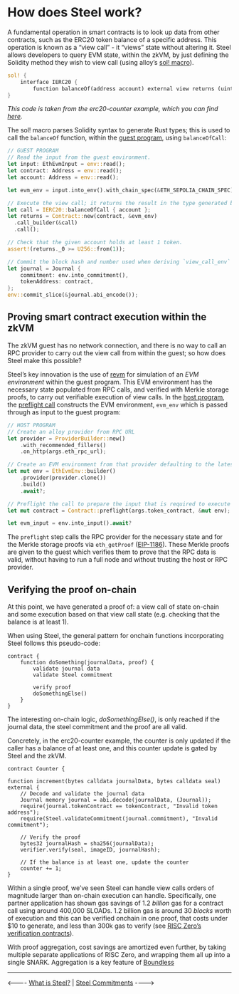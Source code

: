 # How does Steel work?

A fundamental operation in smart contracts is to look up data from other contracts, such as the ERC20 token balance of a specific address. This operation is known as a “view call” \- it “views” state without altering it. Steel allows developers to query EVM state, within the zkVM, by just defining the Solidity method they wish to view call (using alloy’s [sol\! macro][sol-macro]).

```rust
sol! {
    interface IERC20 {
        function balanceOf(address account) external view returns (uint);
}
```

_This code is taken from the erc20-counter example, which you can find [here]._

The sol\! macro parses Solidity syntax to generate Rust types; this is used to call the `balanceOf` function, within the [guest program], using `balanceOfCall`:

```rust
// GUEST PROGRAM
// Read the input from the guest environment.
let input: EthEvmInput = env::read();
let contract: Address = env::read();
let account: Address = env::read();

let evm_env = input.into_env().with_chain_spec(&ETH_SEPOLIA_CHAIN_SPEC);

// Execute the view call; it returns the result in the type generated by the `sol!` macro.
let call = IERC20::balanceOfCall { account };
let returns = Contract::new(contract, &evm_env)
  .call_builder(&call)
  .call();

// Check that the given account holds at least 1 token.
assert!(returns._0 >= U256::from(1));   

// Commit the block hash and number used when deriving `view_call_env` to the journal.
let journal = Journal {
    commitment: env.into_commitment(),
    tokenAddress: contract,
};
env::commit_slice(&journal.abi_encode());
```

## Proving smart contract execution within the zkVM

The zkVM guest has no network connection, and there is no way to call an RPC provider to carry out the view call from within the guest; so how does Steel make this possible?

Steel’s key innovation is the use of [revm] for simulation of an _EVM environment_ within the guest program. This EVM environment has the necessary state populated from RPC calls, and verified with Merkle storage proofs, to carry out verifiable execution of view calls. In the [host program], the [preflight call] constructs the EVM environment, `evm_env` which is passed through as input to the guest program:

```rust
// HOST PROGRAM
// Create an alloy provider from RPC URL
let provider = ProviderBuilder::new()
    .with_recommended_fillers()
    .on_http(args.eth_rpc_url);

// Create an EVM environment from that provider defaulting to the latest block.
let mut env = EthEvmEnv::builder()
    .provider(provider.clone())
    .build()
    .await?;

// Preflight the call to prepare the input that is required to execute the function in the guest without RPC access. 
let mut contract = Contract::preflight(args.token_contract, &mut env);

let evm_input = env.into_input().await?
```

The `preflight` step calls the RPC provider for the necessary state and for the Merkle storage proofs via `eth_getProof` ([EIP-1186]). These Merkle proofs are given to the guest which verifies them to prove that the RPC data is valid, without having to run a full node and without trusting the host or RPC provider.

## Verifying the proof on-chain

At this point, we have generated a proof of: a view call of state on-chain and some execution based on that view call state (e.g. checking that the balance is at least 1).

When using Steel, the general pattern for onchain functions incorporating Steel follows this pseudo-code:

```solidity
contract {
    function doSomething(journalData, proof) {
        validate journal data
        validate Steel commitment

        verify proof
        doSomethingElse() 
    }
}
```

The interesting on-chain logic, _doSomethingElse()_, is only reached if the journal data, the steel commitment and the proof are all valid.

Concretely, in the erc20-counter example, the counter is only updated if the caller has a balance of at least one, and this counter update is gated by Steel and the zkVM.

```solidity
contract Counter {

function increment(bytes calldata journalData, bytes calldata seal) external {
    // Decode and validate the journal data
    Journal memory journal = abi.decode(journalData, (Journal));
    require(journal.tokenContract == tokenContract, "Invalid token address");
    require(Steel.validateCommitment(journal.commitment), "Invalid commitment");
  
    // Verify the proof
    bytes32 journalHash = sha256(journalData);
    verifier.verify(seal, imageID, journalHash);
    
    // If the balance is at least one, update the counter
    counter += 1;
}
```

Within a single proof, we’ve seen Steel can handle view calls orders of magnitude larger than on-chain execution can handle. Specifically, one partner application has shown gas savings of 1.2 _billion_ gas for a contract call using around 400,000 SLOADs. 1.2 billion gas is around 30 _blocks_ worth of execution and this can be verified onchain in one proof, that costs under $10 to generate, and less than 300k gas to verify (see [RISC Zero’s verification contracts][verifier-contracts]).

With proof aggregation, cost savings are amortized even further, by taking multiple separate applications of RISC Zero, and wrapping them all up into a single SNARK.
Aggregation is a key feature of [Boundless][boundless-website]

[boundless-website]: https://beboundless.xyz/

---

<---- [What is Steel?] | [Steel Commitments] ---->

[sol-macro]: https://alloy.rs/examples/sol-macro/index.html
[here]: https://github.com/risc0/risc0-ethereum/blob/release-1.4/examples/erc20-counter
[guest program]: https://dev.risczero.com/terminology#guest-program
[revm]: https://docs.rs/revm/latest/revm/
[host program]: https://dev.risczero.com/terminology#host-program
[preflight call]: https://docs.rs/risc0-steel/latest/risc0_steel/struct.Contract.html
[EIP-1186]: https://eips.ethereum.org/EIPS/eip-1186
[verifier-contracts]: https://dev.risczero.com/api/blockchain-integration/contracts/verifier
[What is Steel?]: ./what-is-steel.md
[Steel Commitments]: ./steel-commitments.md
